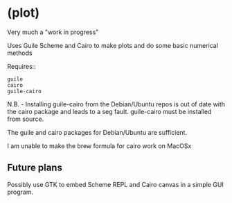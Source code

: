(plot)
======

Very much a "work in progress"

Uses Guile Scheme and Cairo to make plots and do some basic numerical
methods

Requires::

    guile
    cairo
    guile-cairo

N.B. - Installing guile-cairo from the Debian/Ubuntu repos is out of date
with the cairo package and leads to a seg fault. guile-cairo must be
installed from source.

The guile and cairo packages for Debian/Ubuntu are sufficient.

I am unable to make the brew formula for cairo work on MacOSx


Future plans
------------

Possibly use GTK to embed Scheme REPL and Cairo canvas in a simple GUI
program.

